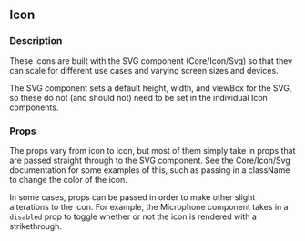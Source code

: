 ## Icon

### Description

These icons are built with the SVG component (Core/Icon/Svg) so that they can scale for different use cases and varying screen sizes and devices.

The SVG component sets a default height, width, and viewBox for the SVG, so these do not (and should not) need to be set in the individual Icon components.

### Props

The props vary from icon to icon, but most of them simply take in props that are passed straight through to the SVG component. See the Core/Icon/Svg documentation for some examples of this, such as passing in a className to change the color of the icon.

In some cases, props can be passed in order to make other slight alterations to the icon. For example, the Microphone component takes in a `disabled` prop to toggle whether or not the icon is rendered with a strikethrough.
